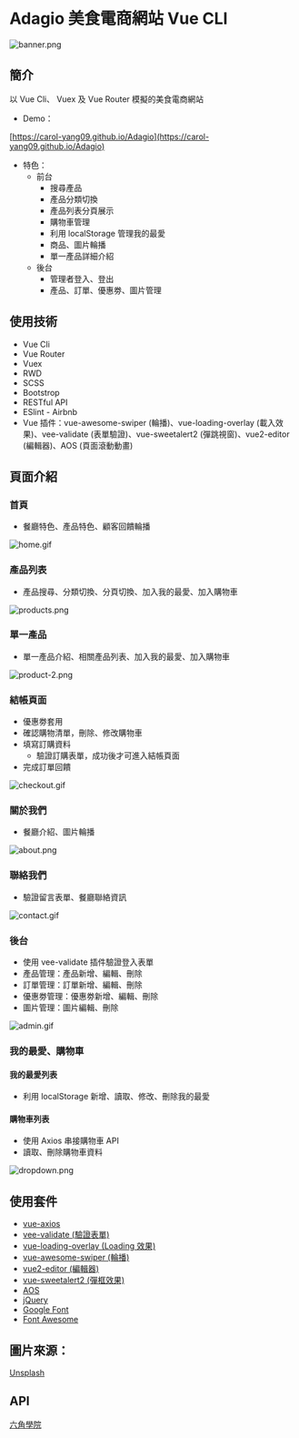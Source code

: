 # Adagio 美食電商網站 Vue CLI

![banner.png](https://i.postimg.cc/4NQzJLdv/banner.png)

## 簡介

以 Vue Cli、 Vuex 及 Vue Router 模擬的美食電商網站

* Demo：

[https://carol-yang09.github.io/Adagio](https://carol-yang09.github.io/Adagio)

* 特色：
    - 前台
        - 搜尋產品
        - 產品分類切換
        - 產品列表分頁展示
        - 購物車管理
        - 利用 localStorage 管理我的最愛
        - 商品、圖片輪播
        - 單一產品詳細介紹
    - 後台
        - 管理者登入、登出
        - 產品、訂單、優惠劵、圖片管理

## 使用技術

* Vue Cli
* Vue Router
* Vuex
* RWD
* SCSS
* Bootstrop
* RESTful API
* ESlint - Airbnb
* Vue 插件：vue-awesome-swiper (輪播)、vue-loading-overlay (載入效果)、vee-validate (表單驗證)、vue-sweetalert2 (彈跳視窗)、vue2-editor (編輯器)、AOS (頁面滾動動畫)

## 頁面介紹

### 首頁

* 餐廳特色、產品特色、顧客回饋輪播

![home.gif](https://i.postimg.cc/mkXyDV9G/home.gif)

### 產品列表

* 產品搜尋、分類切換、分頁切換、加入我的最愛、加入購物車

![products.png](https://i.postimg.cc/PJz85Jtf/products.png)

### 單一產品

* 單一產品介紹、相關產品列表、加入我的最愛、加入購物車

![product-2.png](https://i.postimg.cc/mD9HKVJH/product-2.png)

### 結帳頁面

* 優惠劵套用
* 確認購物清單，刪除、修改購物車
* 填寫訂購資料
    - 驗證訂購表單，成功後才可進入結帳頁面
* 完成訂單回饋

![checkout.gif](https://i.postimg.cc/TwYywbXV/checkout.gif)

### 關於我們

* 餐廳介紹、圖片輪播

![about.png](https://i.postimg.cc/x8SzQMVF/about.png)

### 聯絡我們

* 驗證留言表單、餐廳聯絡資訊

![contact.gif](https://i.postimg.cc/9fBRCpsX/contact.gif)

### 後台

* 使用 vee-validate 插件驗證登入表單
* 產品管理：產品新增、編輯、刪除
* 訂單管理：訂單新增、編輯、刪除
* 優惠劵管理：優惠劵新增、編輯、刪除
* 圖片管理：圖片編輯、刪除

![admin.gif](https://i.postimg.cc/0jhrcHKn/admin.gif)

### 我的最愛、購物車

#### 我的最愛列表
  * 利用 localStorage 新增、讀取、修改、刪除我的最愛

#### 購物車列表
  * 使用 Axios 串接購物車 API
  * 讀取、刪除購物車資料

![dropdown.png](https://i.postimg.cc/rs6Sp7xj/dropdown.png)

## 使用套件

* [vue-axios](https://github.com/imcvampire/vue-axios)
* [vee-validate (驗證表單)](https://github.com/logaretm/vee-validate)
* [vue-loading-overlay (Loading 效果)](https://github.com/ankurk91/vue-loading-overlay)
* [vue-awesome-swiper (輪播)](https://github.com/surmon-china/vue-awesome-swiper)
* [vue2-editor (編輯器)](https://github.com/davidroyer/vue2-editor)
* [vue-sweetalert2 (彈框效果)](https://github.com/avil13/vue-sweetalert2)
* [AOS](https://github.com/michalsnik/aos)
* [jQuery](https://jquery.com/)
* [Google Font](https://fonts.google.com/)
* [Font Awesome ](https://fontawesome.com/)

## 圖片來源：

[Unsplash](https://unsplash.com/)

## API

[六角學院](https://challenge.thef2e.com/user/1989?schedule=3949#works-3949)
